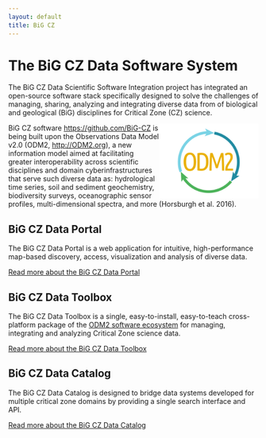 ```yaml
---
layout: default
title: BiG CZ
---
```

# The BiG CZ Data Software System

The BiG CZ Data Scientific Software Integration project has integrated an open-source software stack specifically designed to solve the challenges of managing, sharing, analyzing and integrating diverse data from of biological and geological (BiG) disciplines for Critical Zone (CZ) science.

<img src="https://github.com/BiG-CZ/bigcz.org/blob/master/assets/img/ODM2-logo-draft1_web.png" align="right" width="200">

BiG CZ software <https://github.com/BiG-CZ> is being built upon the Observations Data Model v2.0 (ODM2, <http://ODM2.org>), a new information model aimed at facilitating greater interoperability across scientific disciplines and domain cyberinfrastructures that serve such diverse data as: hydrological time series, soil and sediment geochemistry, biodiversity surveys, oceanographic sensor profiles, multi-dimensional spectra, and more (Horsburgh et al. 2016).

## BiG CZ Data Portal

The BiG CZ Data Portal is a web application for intuitive, high-performance map-based discovery, access, visualization and analysis of diverse data.

[Read more about the BiG CZ Data Portal](portal.html)

## BiG CZ Data Toolbox

The BiG CZ Data Toolbox is a single, easy-to-install, easy-to-teach cross-platform package of the [ODM2 software ecosystem](https://github.com/ODM2/odm2-software-ecosystem) for managing, integrating and analyzing Critical Zone science data.

[Read more about the BiG CZ Data Toolbox](toolbox.html)

## BiG CZ Data Catalog

The BiG CZ Data Catalog is designed to bridge data systems developed for multiple critical zone domains by providing a single search interface and API.

[Read more about the BiG CZ Data Catalog](catalog.html)
